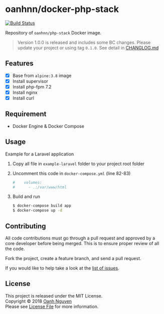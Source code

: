 # oanhnn/docker-php-stack

[![Build Status](https://travis-ci.org/oanhnn/docker-php-stack.svg?branch=master)](https://travis-ci.org/oanhnn/docker-php-stack)

Repository of `oanhnn/php-stack` Docker image.

> Version 1.0.0 is released and includes some BC changes.
> Please update your project or using tag `0.1.0`. 
> See detail in [CHANGLOG.md](./CHANGLOG.md)

## Features

- [x] Base from `alpine:3.8` image
- [x] Install supervisor
- [x] Install php-fpm 7.2
- [x] Install nginx
- [x] Install curl

## Requirement

- Docker Engine & Docker Compose

## Usage

Example for a Laravel application

1. Copy all file in `example-laravel` folder to your project root folder
2. Uncomment this code in `docker-compose.yml` (line 82-83)
   
   ```yml
   #    volumes:
   #      - .:/var/www/html
   ```

3. Build and run

   ```bash
   $ docker-compose build app
   $ docker-compose up -d
   ```

## Contributing

All code contributions must go through a pull request and approved by
a core developer before being merged. This is to ensure proper review of all the code.

Fork the project, create a feature branch, and send a pull request.

If you would like to help take a look at the [list of issues](https://github.com/oanhnn/docker-php-stack/issues).

## License

This project is released under the MIT License.   
Copyright © 2018 [Oanh Nguyen](https://github.com/oanhnn)   
Please see [License File](https://github.com/oanhnn/docker-php-stack/blob/master/LICENSE) for more information.
